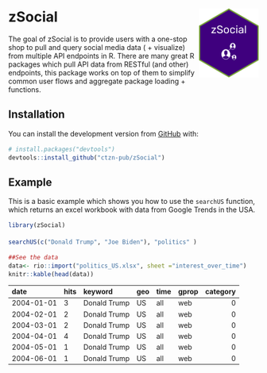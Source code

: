 
<!-- README.md is generated from README.Rmd. Please edit that file -->

# zSocial <img src="man/figures/logo.png" align="right" height="139" />

<!-- badges: start -->
<!-- badges: end -->

The goal of zSocial is to provide users with a one-stop shop to pull and
query social media data ( + visualize) from multiple API endpoints in R.
There are many great R packages which pull API data from RESTful (and
other) endpoints, this package works on top of them to simplify common
user flows and aggregate package loading + functions.

## Installation

You can install the development version from
[GitHub](https://github.com/) with:

``` r
# install.packages("devtools")
devtools::install_github("ctzn-pub/zSocial")
```

## Example

This is a basic example which shows you how to use the `searchUS`
function, which returns an excel workbook with data from Google Trends
in the USA.

``` r
library(zSocial)

searchUS(c("Donald Trump", "Joe Biden"), "politics" )
```

``` r
##See the data 
data<- rio::import("politics_US.xlsx", sheet ="interest_over_time")
knitr::kable(head(data))
```

| date       | hits | keyword      | geo | time | gprop | category |
|:-----------|:-----|:-------------|:----|:-----|:------|---------:|
| 2004-01-01 | 3    | Donald Trump | US  | all  | web   |        0 |
| 2004-02-01 | 2    | Donald Trump | US  | all  | web   |        0 |
| 2004-03-01 | 2    | Donald Trump | US  | all  | web   |        0 |
| 2004-04-01 | 4    | Donald Trump | US  | all  | web   |        0 |
| 2004-05-01 | 1    | Donald Trump | US  | all  | web   |        0 |
| 2004-06-01 | 1    | Donald Trump | US  | all  | web   |        0 |
